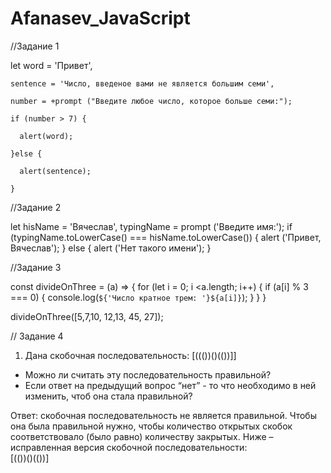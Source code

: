 # Afanasev_JavaScript

//Задание 1

let word = 'Привет',

    sentence = 'Число, введеное вами не является большим семи',
    
    number = +prompt ("Введите любое число, которое больше семи:");
    
    if (number > 7) { 
    
      alert(word);
      
    }else {
    
      alert(sentence);
      
    }

//Задание 2

let hisName = 'Вячеслав',
    typingName = prompt ('Введите имя:');
    if (typingName.toLowerCase() ===  hisName.toLowerCase()) {
      alert ('Привет, Вячеслав');
    } else {
      alert ('Нет такого имени');
    }

//Задание 3

const divideOnThree = (a) => {
  for (let i = 0; i <a.length; i++) {
    if (a[i] % 3 === 0) {
      console.log(`${'Числo кратное трем: '}${a[i]}`);
    }
  }
}

divideOnThree([5,7,10, 12,13, 45, 27]);


// Задание 4

1.	Дана скобочная последовательность: [((())()(())]]
- Можно ли считать эту последовательность правильной?
- Если ответ на предыдущий вопрос “нет” - то что необходимо в ней изменить, чтоб она стала правильной?

Ответ: скобочная последовательность не является правильной. 
Чтобы она была правильной нужно, чтобы количество открытых скобок соответствовало (было равно) количеству закрытых. Ниже – исправленная версия скобочной последовательности:  
[(())()(())]
